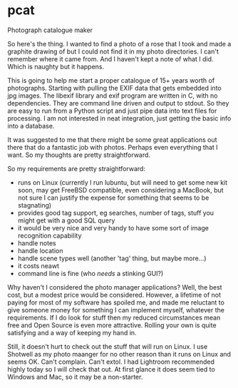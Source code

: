 # pcat
Photograph catalogue maker

So here's the thing. I wanted to find a photo of a rose that I took and made a graphite drawing of but I could not find it in my photo directories. I can't remember where it came from. And I haven't kept a note of what I did. Which is naughty but it happens.

This is going to help me start a proper catalogue of 15+ years worth of photographs. Starting with pulling the EXIF data that gets embedded into jpg images. The libexif library and exif program are written in C, with no dependencies. They are command line driven and output to stdout. So they are easy to run from a Python script and just pipe data into text files for processing. I am not interested in neat integration, just getting the basic info into a database.

It was suggested to me that there might be some great applications out there that do a fantastic job with photos. Perhaps even everything that I want. So my thoughts are pretty straightforward. 

So my requirements are pretty straightforward:

* runs on Linux (currently I run lubuntu, but will need to get some new kit soon, may get FreeBSD compatible, even considering a MacBook, but not sure I can justify the expense for something that seems to be stagnating)
* provides good tag support, eg searches, number of tags, stuff you might get with a good SQL query
* it would be very nice and very handy to have some sort of image recognition capability
* handle notes
* handle location
* handle scene types well (another 'tag' thing, but maybe more...)
* it costs neawt
* command line is fine (who *needs* a stinking GUI?)

Why haven't I considered the photo manager applications? Well, the best cost, but a modest price would be considered. However, a lifetime of not paying for most of my software has spoiled me, and made me reluctant to give someone money for something I can implement myself, whatever the requirements. If I do look for stuff then my reduced circumstances mean free and Open Source is even more attractive. Rolling your own is quite satisfying and a way of keeping my hand in.

Still, it doesn't hurt to check out the stuff that will run on Linux. I use Shotwell as my photo maanger for no other reason than it runs on Linux and seems OK. Can't complain. Can't extol. I had Lightroom recommended highly today so I will check that out. At first glance it does seem tied to Windows and Mac, so it may be a non-starter.

